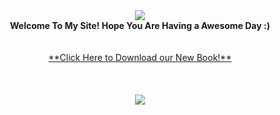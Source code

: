 <div align="center"><img src="img/Great_vibes_publishing-transparent_500.png" /><br /><b> Welcome To My Site! Hope You Are Having a Awesome Day :)</b><br /><br /><br />
  <a href="book">**Click Here to Download our New Book!**</a></div> <br/>
<br /><div align="center"><br /><img src="img/3DJPEG5x4.jpg/3D-JPEG.jpg" /><br /><br /><br /><br />
